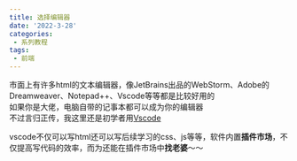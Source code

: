 ```yaml
---
title: 选择编辑器
date: '2022-3-28'
categories:
 - 系列教程
tags:
 - 前端
---
```


市面上有许多html的文本编辑器，像JetBrains出品的WebStorm、Adobe的Dreamweaver、Notepad++、Vscode等等都是比较好用的<br>
如果你是大佬，电脑自带的记事本都可以成为你的编辑器<br>
不过言归正传，我这里还是初学者用[Vscode](https://code.visualstudio.com/)<br>

vscode不仅可以写html还可以写后续学习的css、js等等，软件内置**插件市场**，不仅提高写代码的效率，而为还能在插件市场中**找老婆**～～


